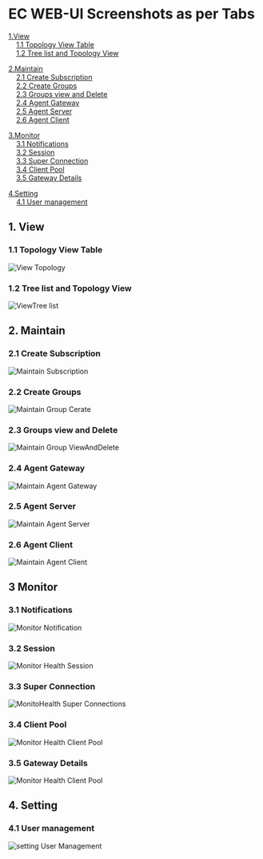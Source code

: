 

# EC WEB-UI Screenshots as per Tabs
   [1.View](#1-view) \
    &nbsp;&nbsp;&nbsp; [1.1 Topology View Table](#11-topology-view-table) \
    &nbsp;&nbsp;&nbsp;  [1.2 Tree list and Topology View](#12-tree-list-and-topology-view) 
     
  [2.Maintain](#2-maintain) \
      &nbsp;&nbsp;&nbsp; [2.1 Create Subscription](#21-create-subscription) \
      &nbsp;&nbsp;&nbsp; [2.2 Create Groups](#22-create-groups) \
      &nbsp;&nbsp;&nbsp; [2.3 Groups view and Delete](#23-groups-view-and-delete) \
      &nbsp;&nbsp;&nbsp; [2.4 Agent Gateway](#24-agent-gateway) \
      &nbsp;&nbsp;&nbsp; [2.5 Agent Server](#25-agent-server) \
      &nbsp;&nbsp;&nbsp; [2.6 Agent Client ](#26-agent-client ) 
     
   [3.Monitor](#3-monitor) \
     &nbsp;&nbsp;&nbsp; [3.1 Notifications](#31-notifications) \
     &nbsp;&nbsp;&nbsp; [3.2 Session](#32-session) \
     &nbsp;&nbsp;&nbsp; [3.3 Super Connection](#33-super-connection) \
     &nbsp;&nbsp;&nbsp; [3.4 Client Pool](#34-client-pool)\
     &nbsp;&nbsp;&nbsp; [3.5 Gateway Details](#35-gateway-details) 
     
   [4.Setting](#4-setting) \
     &nbsp;&nbsp;&nbsp; [4.1 User management](#41-user-management) 

 ## 1. View

 ### 1.1 Topology View Table

![View Topology](/docs/Ec%20Screenshot/View/ViewTopology.png?raw=true "View Topology")


 ### 1.2 Tree list and Topology View


![ViewTree list](/docs/Ec%20Screenshot/View/ViewTreelist.png?raw=true "ViewTree list")





## 2. Maintain
### 2.1 Create Subscription 



![Maintain Subscription](/docs/Ec%20Screenshot/Maintain/MaintainSubscription.png?raw=true "Maintain Subscription")








 ### 2.2 Create Groups



![Maintain Group Cerate](/docs/Ec%20Screenshot/Maintain/MaintainGroupCerate.png?raw=true "Maintain Group Cerate")



### 2.3 Groups view and Delete


![Maintain Group ViewAndDelete](/docs/Ec%20Screenshot/Maintain/MaintainroupViewAndDelete.png?raw=true "Maintain Group View And Delete")




### 2.4 Agent Gateway



![Maintain Agent Gateway](/docs/Ec%20Screenshot/Maintain/MaintainAgentGateway.png?raw=true "Maintain Agent Gateway")






### 2.5 Agent Server

 
![Maintain Agent Server](/docs/Ec%20Screenshot/Maintain/MaintainAgentServer.png?raw=true "Maintain Agent Server")





### 2.6 Agent Client 


![Maintain Agent Client](/docs/Ec%20Screenshot/Maintain/MaintainAgentClient.png?raw=true "Maintain Agent Client")





## 3 Monitor

### 3.1 Notifications


![Monitor Notification](/docs/Ec%20Screenshot/Monitor/MonitorNotification.png?raw=true "Monitor Notification")





### 3.2 Session


![Monitor Health Session](/docs/Ec%20Screenshot/Monitor/MonitorHealthSession.JPG?raw=true "Monitor Health Session")


### 3.3 Super Connection

 
![MonitoHealth Super Connections](/docs/Ec%20Screenshot/Monitor/MonitoHealthSuperConnections.png?raw=true "MonitoHealth Super Connections")



### 3.4 Client Pool

 ![Monitor Health Client Pool](/docs/Ec%20Screenshot/Monitor/MonitorHealthClientPool.png?raw=true "Monitor Health Client Pool")


### 3.5 Gateway Details

 ![Monitor Health Client Pool](/docs/Ec%20Screenshot/Monitor/MonitorHealthGatewayDetails.JPG?raw=true "Monitor Health Client Pool")



## 4. Setting

### 4.1 User management


 ![setting User Management](/docs/Ec%20Screenshot/Settings/settingUserManagement.png?raw=true "setting User Management")





